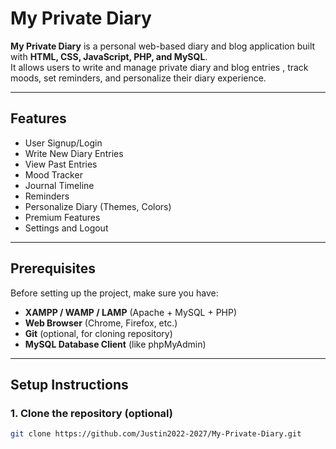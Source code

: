 # My Private Diary

**My Private Diary** is a personal web-based diary and blog application built with **HTML, CSS, JavaScript, PHP, and MySQL**.  
It allows users to write and manage private diary and blog entries , track moods, set reminders, and personalize their diary experience.

---

## Features

- User Signup/Login
- Write New Diary Entries
- View Past Entries
- Mood Tracker
- Journal Timeline
- Reminders
- Personalize Diary (Themes, Colors)
- Premium Features
- Settings and Logout

---

## Prerequisites

Before setting up the project, make sure you have:

- **XAMPP / WAMP / LAMP** (Apache + MySQL + PHP)
- **Web Browser** (Chrome, Firefox, etc.)
- **Git** (optional, for cloning repository)
- **MySQL Database Client** (like phpMyAdmin)

---

## Setup Instructions

### 1. Clone the repository (optional)
```bash
git clone https://github.com/Justin2022-2027/My-Private-Diary.git
